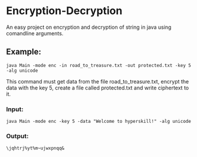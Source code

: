 # Encryption-Decryption
An easy project on encryption and decryption of string in java using comandline arguments.

## Example: 
`java Main -mode enc -in road_to_treasure.txt -out protected.txt -key 5 -alg unicode`

This command must get data from the file road_to_treasure.txt, encrypt the data with the key 5, create a file called protected.txt and write ciphertext to it.

### Input:

`java Main -mode enc -key 5 -data "Welcome to hyperskill!" -alg unicode`
### Output:

`\jqhtrj%yt%m~ujwxpnqq&`
